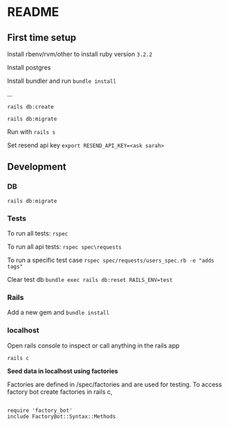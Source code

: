 # README

## First time setup

Install rbenv/rvm/other to install ruby version ```3.2.2```

Install postgres

Install bundler and run ```bundle install```

...

```rails db:create```

```rails db:migrate```

Run with ```rails s```

Set resend api key
```export RESEND_API_KEY=<ask sarah>```

## Development

### DB

```rails db:migrate```

### Tests

To run all tests:
```rspec```

To run all api tests:
```rspec spec\requests```

To run a specific test case
```rspec spec/requests/users_spec.rb -e "adds tags"```

Clear test db
```bundle exec rails db:reset RAILS_ENV=test```

### Rails

Add a new gem and
```bundle install```

### localhost

Open rails console to inspect or call anything in the rails app

```rails c```

**Seed data in localhost using factories**

Factories are defined in /spec/factories and are used for testing. To access factory bot create factories in rails c,

```shell

require 'factory_bot'
include FactoryBot::Syntax::Methods

```


